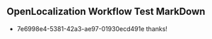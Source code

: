 ## OpenLocalization Workflow Test MarkDown
* 7e6998e4-5381-42a3-ae97-01930ecd491e thanks!

<!--HONumber=Jan17_HO2-->


